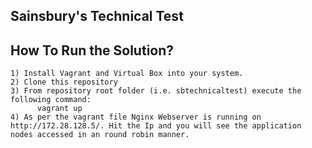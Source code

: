 Sainsbury's Technical Test
--------------------------------------------------

How To Run the Solution?
-----------------------------------------

    1) Install Vagrant and Virtual Box into your system.
    2) Clone this repository
    3) From repository root folder (i.e. sbtechnicaltest) execute the following command:
          vagrant up
    4) As per the vagrant file Nginx Webserver is running on http://172.28.128.5/. Hit the Ip and you will see the application nodes accessed in an round robin manner.
